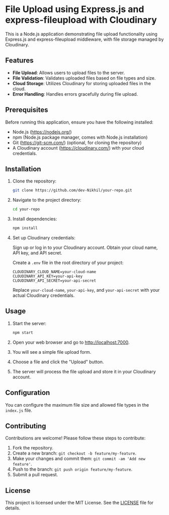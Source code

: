 # File Upload using Express.js and express-fileupload with Cloudinary

This is a Node.js application demonstrating file upload functionality using Express.js and express-fileupload middleware, with file storage managed by Cloudinary.

## Features

- **File Upload**: Allows users to upload files to the server.
- **File Validation**: Validates uploaded files based on file types and size.
- **Cloud Storage**: Utilizes Cloudinary for storing uploaded files in the cloud.
- **Error Handling**: Handles errors gracefully during file upload.

## Prerequisites

Before running this application, ensure you have the following installed:

- Node.js (https://nodejs.org/)
- npm (Node.js package manager, comes with Node.js installation)
- Git (https://git-scm.com/) (optional, for cloning the repository)
- A Cloudinary account (https://cloudinary.com/) with your cloud credentials.

## Installation

1. Clone the repository:

    ```bash
    git clone https://github.com/dev-Nikhil/your-repo.git
    ```

2. Navigate to the project directory:

    ```bash
    cd your-repo
    ```

3. Install dependencies:

    ```bash
    npm install
    ```

4. Set up Cloudinary credentials:

    Sign up or log in to your Cloudinary account. Obtain your cloud name, API key, and API secret.

    Create a `.env` file in the root directory of your project:

    ```plaintext
    CLOUDINARY_CLOUD_NAME=your-cloud-name
    CLOUDINARY_API_KEY=your-api-key
    CLOUDINARY_API_SECRET=your-api-secret
    ```

    Replace `your-cloud-name`, `your-api-key`, and `your-api-secret` with your actual Cloudinary credentials.

## Usage

1. Start the server:

    ```bash
    npm start
    ```

2. Open your web browser and go to [http://localhost:7000](http://localhost:7000).

3. You will see a simple file upload form.

4. Choose a file and click the "Upload" button.

5. The server will process the file upload and store it in your Cloudinary account.

## Configuration

You can configure the maximum file size and allowed file types in the `index.js` file.

## Contributing

Contributions are welcome! Please follow these steps to contribute:

1. Fork the repository.
2. Create a new branch: `git checkout -b feature/my-feature`.
3. Make your changes and commit them: `git commit -am 'Add new feature'`.
4. Push to the branch: `git push origin feature/my-feature`.
5. Submit a pull request.

## License

This project is licensed under the MIT License. See the [LICENSE](LICENSE) file for details.

